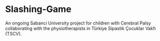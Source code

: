 # Slashing-Game

An ongoing Sabanci University project for children with Cerebral Palsy collaborating with the physiotherapists in Türkiye Sipastik Çocuklar Vakfı (TSCV).
